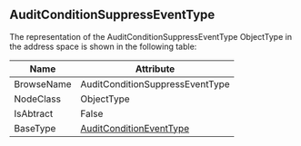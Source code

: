 <!-- objecttype -->
## AuditConditionSuppressEventType
The representation of the AuditConditionSuppressEventType ObjectType in the address space is shown in the following table:  

|Name|Attribute|
|---|---|
|BrowseName|AuditConditionSuppressEventType|
|NodeClass|ObjectType|
|IsAbtract|False|
|BaseType|[AuditConditionEventType](../../../Part9/ObjectTypes/AuditConditionEventType/readme.md)|

